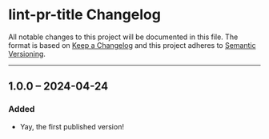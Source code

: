# lint-pr-title Changelog

All notable changes to this project will be documented in this file.
The format is based on [Keep a Changelog](http://keepachangelog.com/)
and this project adheres to [Semantic Versioning](http://semver.org/).

---

## 1.0.0 – 2024-04-24
### Added
* Yay, the first published version!
